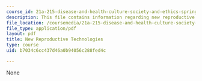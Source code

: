 ```yaml
---
course_id: 21a-215-disease-and-health-culture-society-and-ethics-spring-2012
description: This file contains information regarding new reproductive technologies.
file_location: /coursemedia/21a-215-disease-and-health-culture-society-and-ethics-spring-2012/b7034c6cc437d46a0b94056c288fed4c_MIT21A_215S12_lecture_23.pdf
file_type: application/pdf
layout: pdf
title: New Reproductive Technologies
type: course
uid: b7034c6cc437d46a0b94056c288fed4c

---
```

None